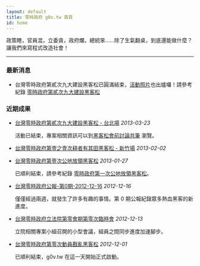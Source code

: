 ```yaml
---
layout: default
title: 零時政府 g0v.tw 首頁
id: home
---
```


政策瞎，官員混，立委貪，政府爛，總統笨……除了生氣翻桌，到底還能做什麼？讓我們來寫程式改造社會！

<hr />

### 最新消息

* 台灣零時政府第貳次九大建設黑客松已圓滿結束，[活動照片](http://www.flickr.com/photos/tkirby/sets/72157633079209796/)也出爐囉！請參考紀錄 [零時政府第貳次九大建設黑客松](http://www.tkirby.org/blog/?p=2151)

### 近期成果

* [台灣零時政府第貳次九大建設黑客松 - 台北場](http://registrano.com/events/g0v-hackath2n-taipei) <em class="time">2013-03-23</em>

   活動已結束，專案相關資訊可以到[黑客松會前討論共筆](http://bit.ly/g0v-hackath2n) 瀏覽。

* [台灣零時政府第壹之壹次耕者有其田黑客松 - 新竹場](http://registrano.com/events/g0v-hackath1n-hsinchu) <em class="time">2013-02-02</em>

* [台灣零時政府第壹次公地放領黑客松](https://hackpad.com/lIoCjaeMWzC) <em class="time">2013-01-27</em>

    已順利結束，請參考紀錄 [零時政府第一次公地放領黑客松](http://www.tkirby.org/blog/?p=2075)。

* [台灣零時政府公報-第0期-2012-12-16](communique/2012-12-16.html) <em class="time">2012-12-16</em>

    僅僅經過兩週，就發生了許多有趣的事情。第 0 期公報紀錄眾多熱血黑客的新進度。

* [台灣零時政府立法院第零會期第零次臨時會](http://registrano.com/events/ly-g0v-0/) <em class="time">2012-12-13</em>

    立院相關專案小組召開的小型會議，組員之間同步進度加速腳步。

* [台灣零時政府第零次動員戡亂黑客松](https://hackpad.com/ul6fMthof2S) <em class="time">2012-12-01</em>

    已順利結束，g0v.tw 在這一天開始正式啟動。

